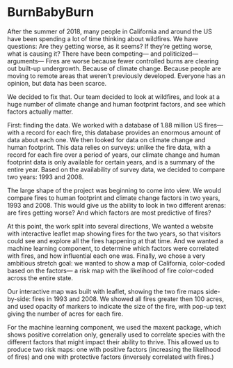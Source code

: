 # BurnBabyBurn

After the summer of 2018, many people in California and around the US have been spending a lot of time thinking about wildfires.  We have questions:  Are they getting worse, as it seems?  If they’re getting worse, what is causing it?  There have been competing— and politicized— arguments— Fires are worse because fewer controlled burns are clearing out built-up undergrowth.  Because of climate change.  Because people are moving to remote areas that weren’t previously developed.  Everyone has an opinion, but data has been scarce.

We decided to fix that.  Our team decided to look at wildfires, and look at a huge number of climate change and human footprint factors, and see which factors actually matter.

First: finding the data.  We worked with a database of 1.88 million US fires— with a record for each fire, this database provides an enormous amount of data about each one.  We then looked for data on climate change and human footprint.  This data relies on surveys:  unlike the fire data, with a record for each fire over a period of years, our climate change and human footprint data is only available for certain years, and is a summary of the entire year. Based on the availability of survey data, we decided to compare two years:  1993 and 2008. 

The large shape of the project was beginning to come into view.  We would compare fires to human footprint and climate change factors in two years, 1993 and 2008.  This would give us the ability to look in two different arenas:  are fires getting worse?  And which factors are most predictive of fires?

At this point, the work split into several directions,  We wanted a website with interactive leaflet map showing fires for the two years, so that visitors could see and explore all the fires happening at that time.  And we wanted a machine learning component, to determine which factors were correlated with fires, and how influential each one was.  Finally, we chose a very ambitious stretch goal: we wanted to show a map of California, color-coded based on the factors— a risk map with the likelihood of fire color-coded across the entire state.

Our interactive map was built with leaflet, showing the two fire maps side-by-side: fires in 1993 and 2008.  We showed all fires greater then 100 acres, and used opacity of markers to indicate the size of the fire, with pop-up text giving the number of acres for each fire.

For the machine learning component, we used the maxent package, which shows positive correlation only,  generally used to correlate species with the different factors that might impact their ability to thrive.  This allowed us to produce two risk maps: one with positive factors (increasing the likelihood of fires)  and one with protective factors (inversely correlated with fires.)
